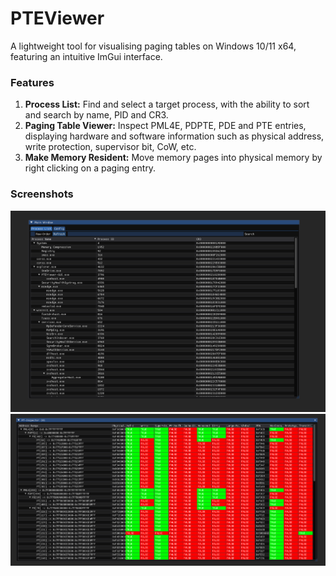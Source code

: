 # PTEViewer
A lightweight tool for visualising paging tables on Windows 10/11 x64, featuring an intuitive ImGui interface.

### Features
1. **Process List:** Find and select a target process, with the ability to sort and search by name, PID and CR3.
2. **Paging Table Viewer:** Inspect PML4E, PDPTE, PDE and PTE entries, displaying hardware and software information such as physical address, write protection, supervisor bit, CoW, etc.
3. **Make Memory Resident:** Move memory pages into physical memory by right clicking on a paging entry.

### Screenshots
![Process List](Images/ProcessList.png)
![Paging Tables](Images/PageTables.png)